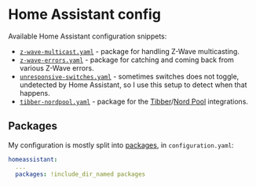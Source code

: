 # Home Assistant config

Available Home Assistant configuration snippets:

- [`z-wave-multicast.yaml`](packages/z-wave-multicast.yaml) - package for handling Z-Wave multicasting.
- [`z-wave-errors.yaml`](packages/z-wave-errors.yaml) - package for catching and coming back from various Z-Wave errors.
- [`unresponsive-switches.yaml`](packages/unresponsive-switches.yaml) - sometimes switches does not toggle, undetected by Home Assistant, so I use this setup to detect when that happens.
- [`tibber-nordpool.yaml`](packages/tibber-nordpool.yaml) - package for the [Tibber](https://www.home-assistant.io/integrations/tibber)/[Nord Pool](https://github.com/custom-components/nordpool) integrations.

## Packages

My configuration is mostly split into [packages](https://www.home-assistant.io/docs/configuration/packages/), in `configuration.yaml`:

```yaml
homeassistant:
  ...
  packages: !include_dir_named packages
```

